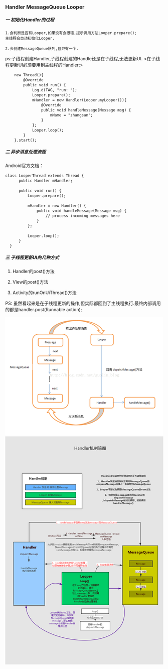 ### Handler MessageQueue Looper

##### 一 初始化Handler的过程
	1.会判断是否有Looper,如果没有会报错,提示调用方法Looper.prepare();
	主线程会自动初始化Looper.

	2.会创建MessageQueue队列,且只有一个.

ps:子线程创建Handler,子线程创建的Handle还是在子线程,无法更新UI.
<在子线程更新UI必须要用到主线程的Handler;>

        new Thread(){
            @Override
            public void run() {
                Log.d(TAG, "run: ");
                Looper.prepare();
                mHandler = new Handler(Looper.myLooper()){
                    @Override
                    public void handleMessage(Message msg) {
                        mName = "zhangsan";
                    }
                };
                Looper.loop();
            }
        }.start();
	

##### 二 异步消息处理流程
Android官方文档：

    class LooperThread extends Thread {  
          public Handler mHandler;  
      
          public void run() {  
              Looper.prepare();  
      
              mHandler = new Handler() {  
                  public void handleMessage(Message msg) {  
                      // process incoming messages here  
                  }  
              };  
      
              Looper.loop();  
          }  
      } 

##### 三 子线程更新UI的几种方式

1. Handler的post()方法

2. View的post()方法

3. Activity的runOnUiThread()方法 

PS:
虽然看起来是在子线程更新的操作,但实际都回到了主线程执行.最终内部调用的都是handler.post(Runnable action);





![消息传递](message1.png)
![消息传递](message2.png)